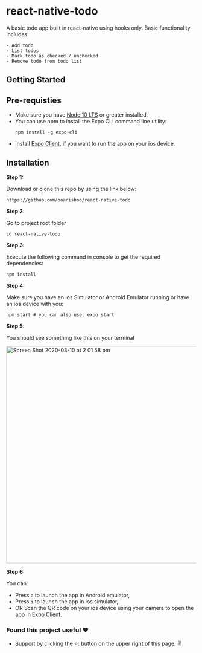 # react-native-todo

A basic todo app built in react-native using hooks only. Basic functionality includes:
    
    - Add todo
    - List todos
    - Mark todo as checked / unchecked 
    - Remove todo from todo list
    
## Getting Started

## Pre-requisties
  - Make sure you have [Node 10 LTS](https://nodejs.org/en/download/) or greater installed.
  - You can use npm to install the Expo CLI command line utility:
      ```
      npm install -g expo-cli
      ```
  - Install [Expo Client](https://apps.apple.com/au/app/expo-client/id982107779), if you want to run the app on your ios device.
  
## Installation

**Step 1:**

Download or clone this repo by using the link below:

```
https://github.com/ooanishoo/react-native-todo
```

**Step 2:**

Go to project root folder
``` 
cd react-native-todo
```

**Step 3:**

Execute the following command in console to get the required dependencies: 

``` 
npm install
```
**Step 4:**

Make sure you have an ios Simulator or Android Emulator running or have an ios device with you:

``` 
npm start # you can also use: expo start
```

**Step 5:**

You should see something like this on your terminal
<p>
  <img width="574" alt="Screen Shot 2020-03-10 at 2 01 58 pm" src="https://user-images.githubusercontent.com/9260574/76275585-c2911480-62d7-11ea-99c4-ffb17a82b614.png">
</p>

**Step 6:**

You can:
- Press `a` to launch the app in Android emulator,
- Press `i` to launch the app in ios simulator,
- OR Scan the QR code on your ios device using your camera to open the app in [Expo Client](https://apps.apple.com/au/app/expo-client/id982107779).

### Found this project useful ❤️
* Support by clicking the ⭐️: button on the upper right of this page.  ✌️
